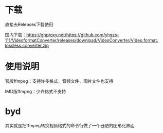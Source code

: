 # 下载

直接去Releases下载使用

国内下载：https://ghproxy.net/https://github.com/yhgzs-111/VideoformatConverter/releases/download/VideoConverter/Video.format.lossless.converter.zip

# 使用说明
官版ffmpeg：支持许多格式，音频文件、图片文件也支持

IMD版ffmpeg：少许格式不支持

# byd

其实就是把ffmpeg转换视频格式的命令行做了一个丑陋的图形化界面
